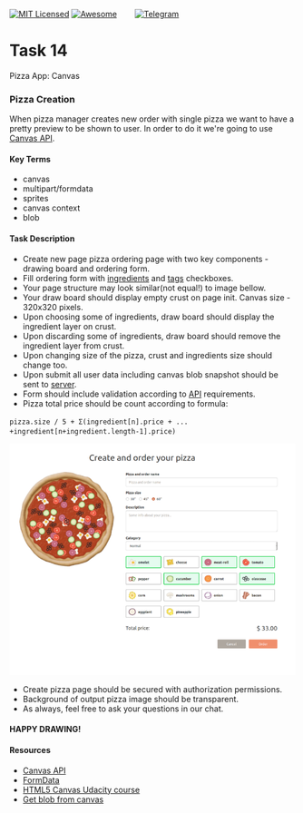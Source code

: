 [![MIT Licensed][icon-mit]][license]
[![Awesome][icon-awesome]][awesome]
&nbsp;&nbsp;&nbsp;&nbsp;&nbsp;&nbsp;
[![Telegram][icon-chat]][chat]

# Task 14

Pizza App: Canvas

### Pizza Creation
When pizza manager creates new order with single pizza we want to have a pretty preview to be shown to user.
In order to do it we're going to use [Canvas API](https://developer.mozilla.org/en-US/docs/Web/API/Canvas_API).

#### Key Terms
- canvas
- multipart/formdata
- sprites
- canvas context
- blob

#### Task Description

- Create new page pizza ordering page with two key components - drawing board and ordering form.
- Fill ordering form with [ingredients](https://github.com/lempiy/Kottans-Pizza-Api/blob/master/docs/INGREDIENT.md#list) 
and [tags](https://github.com/lempiy/Kottans-Pizza-Api/blob/master/docs/TAG.md#list) checkboxes.
- Your page structure may look similar(not equal!) to image bellow.
- Your draw board should display empty crust on page init. Canvas size - 320x320 pixels.
- Upon choosing some of ingredients, draw board should display the ingredient layer on crust.
- Upon discarding some of ingredients, draw board should remove the ingredient layer from crust.
- Upon changing size of the pizza, crust and ingredients size should change too.
- Upon submit all user data including canvas blob snapshot should be sent to [server](https://github.com/lempiy/Kottans-Pizza-Api/blob/master/docs/PIZZA.md#create-pizza).
- Form should include validation according to [API](https://github.com/lempiy/Kottans-Pizza-Api/blob/master/docs/PIZZA.md#create-pizza) requirements.
- Pizza total price should be count according to formula: 

`pizza.size / 5 + Σ(ingredient[n].price + ... +ingredient[n+ingredient.length-1].price)`

![example](img/create-pizza.png)


- Create pizza page should be secured with authorization permissions.
- Background of output pizza image should be transparent.
- As always, feel free to ask your questions in our chat.

#### HAPPY DRAWING!

#### Resources

- [Canvas API](https://developer.mozilla.org/en-US/docs/Web/API/Canvas_API)
- [FormData](https://developer.mozilla.org/en-US/docs/Web/API/FormData)
- [HTML5 Canvas Udacity course](https://www.udacity.com/course/html5-canvas--ud292)
- [Get blob from canvas](https://developer.mozilla.org/ru/docs/Web/API/HTMLCanvasElement/toBlob)


[icon-chat]: https://img.shields.io/badge/chat-on%20telegram-blue.svg
[icon-mit]: https://img.shields.io/badge/license-MIT-blue.svg
[icon-awesome]: https://cdn.rawgit.com/sindresorhus/awesome/d7305f38d29fed78fa85652e3a63e154dd8e8829/media/badge.svg

[license]: https://github.com/Kottans/web/blob/master/LICENSE.md
[awesome]: https://github.com/sindresorhus/awesome#front-end-development
[chat]: https://t.me/joinchat/CX8EF1JmLm9IM6J6oy2U7Q
